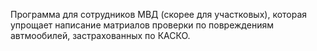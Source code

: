Программа для сотрудников МВД (скорее для участковых), которая упрощает написание матриалов проверки по повреждениям автмообилей, застрахованных по КАСКО.
